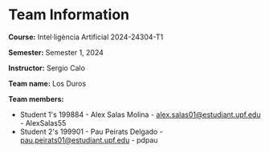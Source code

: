 # Team Information

**Course:** Intel·ligència Artificial 2024-24304-T1

**Semester:** Semester 1, 2024

**Instructor:** Sergio Calo

**Team name:** Los Duros

**Team members:**

* Student 1's 199884 - Alex Salas Molina - alex.salas01@estudiant.upf.edu - AlexSalas55
* Student 2's 199901 - Pau Peirats Delgado - pau.peirats01@estudiant.upf.edu - pdpau